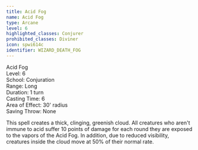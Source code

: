 ```yaml
---
title: Acid Fog
name: Acid Fog
type: Arcane
level: 6
highlighted_classes: Conjurer
prohibited_classes: Diviner
icon: spwi614c
identifier: WIZARD_DEATH_FOG
---
```

Acid Fog  
Level: 6  
School: Conjuration  
Range: Long  
Duration: 1 turn  
Casting Time: 6  
Area of Effect: 30' radius  
Saving Throw: None  
  
This spell creates a thick, clinging, greenish cloud. All creatures who aren't immune to acid suffer 10 points of damage for each round they are exposed to the vapors of the Acid Fog. In addition, due to reduced visibility, creatures inside the cloud move at 50% of their normal rate.  
